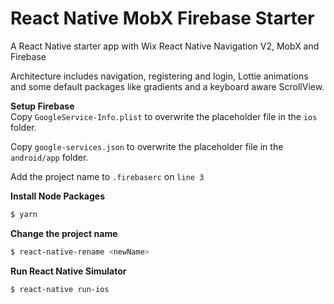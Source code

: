 # React Native MobX Firebase Starter

A React Native starter app with Wix React Native Navigation V2, MobX and Firebase

Architecture includes navigation, registering and login, Lottie animations and some default packages like gradients and a keyboard aware ScrollView.

__Setup Firebase__  
Copy `GoogleService-Info.plist` to overwrite the placeholder file in the `ios` folder.

Copy `google-services.json` to overwrite the placeholder file in the `android/app` folder.

Add the project name to `.firebaserc` on `line 3`

__Install Node Packages__
```bash
$ yarn
```

__Change the project name__
```bash
$ react-native-rename <newName>
```
__Run React Native Simulator__
```bash
$ react-native run-ios
```
